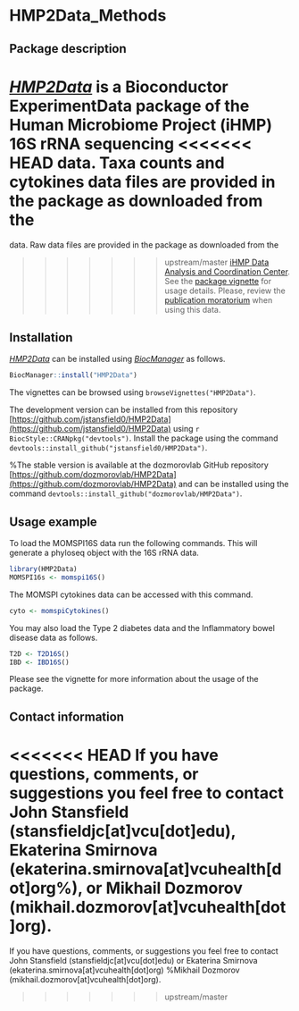 # HMP2Data_Methods

## Package description

*[HMP2Data](http://bioconductor.org/packages/HMP2Data)* is a Bioconductor
ExperimentData package of the Human Microbiome Project (iHMP) 16S rRNA sequencing
<<<<<<< HEAD
data. Taxa counts and cytokines data files are provided in the package as downloaded from the
=======
data. Raw data files are provided in the package as downloaded from the
>>>>>>> upstream/master
[iHMP Data Analysis and Coordination Center](https://hmpdacc.org/ihmp/).
See the [package vignette](vignettes/hmp2data.Rmd) for usage details. 
Please, review the [publication moratorium](https://hmpdacc.org/ihmp/overview/datapolicy.php) when using this data.

## Installation

*[HMP2Data](http://bioconductor.org/packages/HMP2Data)* can be installed
using *[BiocManager](https://cran.r-project.org/package=BiocManager)* as
follows.

```r
BiocManager::install("HMP2Data")
```

The vignettes can be browsed using `browseVignettes("HMP2Data")`.

The development version can be installed from this repository [https://github.com/jstansfield0/HMP2Data](https://github.com/jstansfield0/HMP2Data) using `r BiocStyle::CRANpkg("devtools")`. Install the package using the command `devtools::install_github("jstansfield0/HMP2Data")`.

%The stable version is available at the dozmorovlab GitHub repository [https://github.com/dozmorovlab/HMP2Data](https://github.com/dozmorovlab/HMP2Data) and can be installed using the command `devtools::install_github("dozmorovlab/HMP2Data")`.


## Usage example

To load the MOMSPI16S data run the following commands. This will generate a phyloseq object with the 16S rRNA data.

```r
library(HMP2Data)
MOMSPI16s <- momspi16S()
```

The MOMSPI cytokines data can be accessed with this command.

```r
cyto <- momspiCytokines()
```

You may also load the Type 2 diabetes data and the Inflammatory bowel disease data as follows.

```r
T2D <- T2D16S()
IBD <- IBD16S()
```

Please see the vignette for more information about the usage of the package.

## Contact information

<<<<<<< HEAD
If you have questions, comments, or suggestions you feel free to contact John Stansfield (stansfieldjc[at]vcu[dot]edu), Ekaterina Smirnova  (ekaterina.smirnova[at]vcuhealth[dot]org%), or Mikhail Dozmorov (mikhail.dozmorov[at]vcuhealth[dot]org).
=======
If you have questions, comments, or suggestions you feel free to contact John Stansfield (stansfieldjc[at]vcu[dot]edu) or Ekaterina Smirnova  (ekaterina.smirnova[at]vcuhealth[dot]org) %Mikhail Dozmorov (mikhail.dozmorov[at]vcuhealth[dot]org).
>>>>>>> upstream/master
